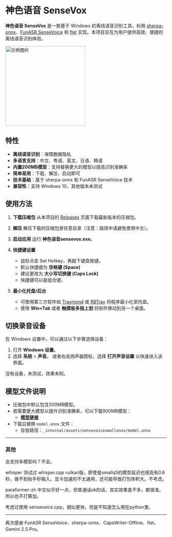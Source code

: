 # 神色语音 SenseVox

**神色语音 SenseVox** 是一款基于 Windows 的离线语音识别工具，利用 [sherpa-onnx](https://github.com/k2-fsa/sherpa-onnx)、[FunASR SenseVoice](https://github.com/FunAudioLLM/SenseVoice) 和 [flet](https://github.com/flet-dev/flet/) 实现。本项目旨在为用户提供高效、便捷的离线语音识别体验。

<img src="https://github.com/user-attachments/assets/84f46047-d144-4cc3-976b-24670f66e463" alt="示例图片" width="250"/>

## 特性

- **离线语音识别**：保障数据隐私
- **多语言支持**：中文、粤语、英文、日语、韩语
- **内置200MB模型**：支持替换更大的模型以提高识别准确率
- **简单易用**：下载、解压、启动即可
- **技术基础**：基于 sherpa-onnx 和 FunASR SenseVoice 技术
- **兼容性**：支持 Windows 10，其他版本未测试

## 使用方法

1. **下载压缩包**
   从本项目的 [Releases](https://github.com/your-username/your-repo/releases) 页面下载最新版本的压缩包。

2. **解压**
   解压下载的压缩包至任意目录（注意：路径中请避免使用中文）。

3. **启动应用**
   运行 **神色语音sensevox.exe**。

4. **快捷键设置**
   - 鼠标点击 Set Hotkey，再敲下键盘按键。
   - 默认快捷键为 **空格键 (Space)**
   - 建议更改为 **大小写切换键 (Caps Lock)**
   - 快捷键可以是组合键。

5. **最小化托盘/后台**
   - 可使用第三方软件如 [Traymond](https://github.com/lfasmpao/traymond) 或 [RBTray](https://sourceforge.net/projects/rbtray/) 将程序最小化至托盘。
   - 使用 **Win+Tab** 或者 **触摸板多指上划** 将软件移动到另一个桌面。

## 切换录音设备

在 Windows 设置中，可以通过以下步骤选择设备：
1. 打开 **Windows 设置**。
2. 选择 **系统** > **声音**。
   或者右击扬声器图标，选择 **打开声音设置** 以快速进入该界面。

没有设备，未测试，效果未知。

## 模型文件说明

- 压缩包中默认包含200MB模型。
- 若需要更大模型以提升识别准确率，可以下载900MB模型：
  - **[模型链接](https://github.com/k2-fsa/sherpa-onnx/releases/download/asr-models/sherpa-onnx-sense-voice-zh-en-ja-ko-yue-2024-07-17.tar.bz2)**
- 下载后替换 `model.onnx` 文件：
  - 存放路径：`_internal/assets/sensevoicesmallonnx/model.onnx`

---

### 其他
会支持多模型吗？不会。

whisper 测试过 whisper.cpp vulkan版，即使是smallq5的模型延迟也很高有0.6秒，做不到抬手秒输入。显卡加速的不太通用，还可能导致打包体积大。不考虑。

paraformer-zh 中文似乎好一点，但普通话ok的话，其实效果差不多，都很准。所以也不打算加。

考虑过使用 sensevoice.cpp，貌似更快，但是不知道怎么用在python里。

---

再次感谢 FunASR SenseVoice、sherpa-onnx、CapsWriter-Offline、flet、Gemini 2.5 Pro。
